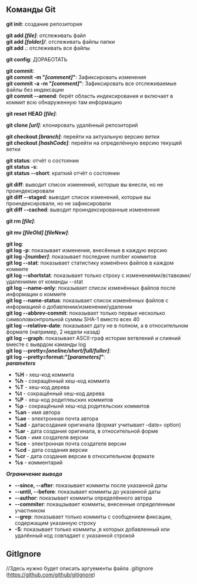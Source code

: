 ## Команды Git

**git init**: создание репозитория

**git add _[file]_**: отслеживать файл<br>
**git add _[folder]/_**: отслеживать файлы папки<br>
**git add .**: отслеживать все файлы

**git config**: ДОРАБОТАТЬ

**git commit**: <br>
**git commit -m "_[comment]_"**: Зафиксировать изменения <br>
**git commit -a -m "_[comment]_"**: Зафиксировать все отслеживаемые файлы без индексации <br>
**git commit --amend**: берёт область индексирования и включает в коммит всю обнаруженную там информацию

**git reset HEAD _[file]_**:

**git clone _[url]_**: клонировать удалённый репозиторий

**git checkout _[branch]_**: перейти на актуальную версию ветки<br>
**git checkout _[hashCode]_**: перейти на определённую версию текущей ветки

**git status**: отчёт о состоянии <br>
**git status -s**: <br>
**git status --short**: краткий отчёт о состоянии

**git diff**: выводит список изменений, которые вы внесли, но не проиндексировали <br>
**git diff --staged**: выводит список изменений, которые вы проиндексировали, но не зафиксировали <br>
**git diff --cached**: выводит проиндексированные измененния

**git rm _[file]_**:

**git mv _[fileOld]_ _[fileNew]_**:

**git log**: <br>
**git log -p**: показывает изменения, внесённые в каждую версию<br>
**git log -_[number]_**: показывает последние number коммитов<br>
**git log --stat**: показывает статистику изменённх файлов в каждом коммите<br>
**git log --shortstat**: показывает только строку с изменениями/вставками/удалениями от команды --stat<br>
**git log --name-only**: показывает список изменённых файлов после информации о коммите<br>
**git log --name-status**: показывает список изменённых файлов с информацией о добавлении/изменении/удалении<br>
**git log --abbrev-commit**: показывает только первые несколько символовконтрольной суммы SHA-1 вместо всех 40<br>
**git log --relative-date**: показывает дату не в полном, а в относительном формате (например, 2 недели назад)<br>
**git log --graph**: показывает ASCII-граф истории ветвлений и слияний вместе с выврдом каманды log<br>
**git log --pretty=_[oneline/short/full/fuller]_**: <br>
**git log --pretty=format:"_[parameters]_"**: <br>
***parameters***
* **%H** - хеш-код коммита
* **%h** - сокращённый хеш-код коммита
* **%T** - хеш-код дерева
* **%t** - сокращённый хеш-код дерева
* **%P** - хеш-код родитлеьских коммитов
* **%p** - сокращёнынй хеш-код родительских коммитов
* **%an** - имя автора
* **%ae** - электронная почта автора
* **%ad** - датасоздания оригинала (формат учитывает -date= option)
* **%ar** - дата создания оригинала, в относительной форме
* **%cn** - имя создателя версии
* **%ce** - электронная почта создателя версии
* **%cd** - дата создания версии
* **%cr** - дата создания версии в относительном формате
* **%s** - комментарий

***Ограничение вывода***
* **--since, --after**: показывает коммиты после указанной даты<br>
* **--until, --before**: показывает коммиты до указанной даты<br>
* **--author**: показывает коммиты определённого автора<br>
* **--commiter**: покащзывает коммиты, внесенные определенным участником<br>
* **--grep**: показывает только коммиты с сообщением фиксации, содержащим указанную строку<br>
* **-S**: показывает только коммиты ,в которых добавленный или удалённый код совпадает с указанной строкой

## GitIgnore

//Здесь нужно будет описать аргуементы файла .gitignore (https://github.com/github/gitignore)